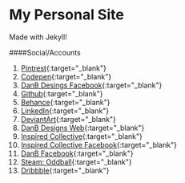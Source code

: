 # My Personal Site
Made with Jekyll!

####Social/Accounts
1. [Pintrest](https://www.pinterest.com/DanBDesigns/){:target="_blank"}
2. [Codepen](http://codepen.io/DanBDesigns/){:target="_blank"}
3. [DanB Desings Facebook](https://www.facebook.com/danbgraphicdesign){:target="_blank"}
4. [Github](https://github.com/DannnB){:target="_blank"}
5. [Behance](https://www.behance.net/DanB-Designs){:target="_blank"}
6. [LinkedIn](https://www.linkedin.com/pub/daniel-broughton/6a/771/579){:target="_blank"}
7. [DeviantArt](http://db-evolution.deviantart.com/){:target="_blank"}
8. [DanB Designs Web](http://danbdesigns.co.uk){:target="_blank"}
9. [Inspired Collective](http://inspired-collective.com/){:target="_blank"}
10. [Inspired Collective Facebook](https://www.facebook.com/InspiredCollective){:target="_blank"}
11. [DanB Facebook](https://www.facebook.com/dbroughton123){:target="_blank"}
12. [Steam: Oddball](http://steamcommunity.com/profiles/76561198001818547/){:target="_blank"}
13. [Dribbble](https://dribbble.com/danbdesigns){:target="_blank"}